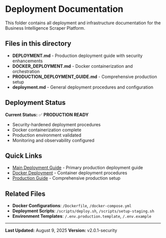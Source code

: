 # Deployment Documentation

This folder contains all deployment and infrastructure documentation for the Business Intelligence Scraper Platform.

## Files in this directory

- **DEPLOYMENT.md** - Production deployment guide with security enhancements
- **DOCKER_DEPLOYMENT.md** - Docker containerization and orchestration
- **PRODUCTION_DEPLOYMENT_GUIDE.md** - Comprehensive production setup
- **deployment.md** - General deployment procedures and configuration

## Deployment Status

**Current Status:** ✅ **PRODUCTION READY**
- Security-hardened deployment procedures
- Docker containerization complete
- Production environment validated
- Monitoring and observability configured

## Quick Links

- [Main Deployment Guide](DEPLOYMENT.md) - Primary production deployment guide
- [Docker Deployment](DOCKER_DEPLOYMENT.md) - Container deployment procedures
- [Production Guide](PRODUCTION_DEPLOYMENT_GUIDE.md) - Comprehensive production setup

## Related Files

- **Docker Configurations**: `/Dockerfile`, `/docker-compose.yml`
- **Deployment Scripts**: `/scripts/deploy.sh`, `/scripts/setup-staging.sh`
- **Environment Templates**: `/.env.production.template`, `/.env.example`


---


**Last Updated:** August 9, 2025
**Version:** v2.0.1-security
